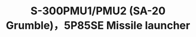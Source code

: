 ---
title: "S-300PMU1/PMU2 (SA-20 Grumble)，5P85SE Missile launcher"
price: "TBA" 
desc: "Maketa"
img_path: "/assets/img/UA72085.jpg"
brand: "N/A"
available: false
special_offer: false
new: false
soon: false
cat: "010000"
subcat: "013100"
subsubcat: "0N/A"
sifra: "UA72085"
---